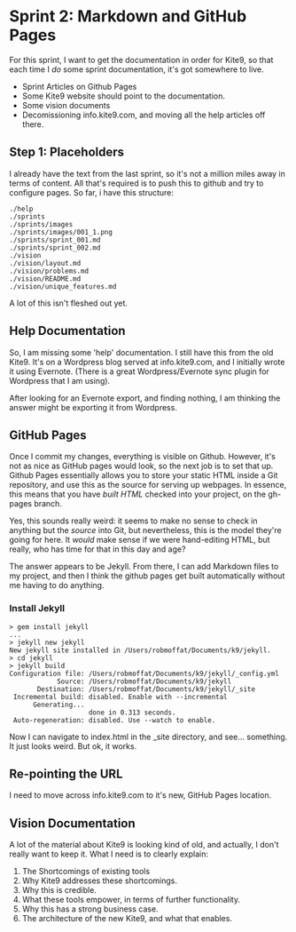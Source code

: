 # Sprint 2:  Markdown and  GitHub Pages #

For this sprint, I want to get the documentation in order for Kite9, so that each time I *do* some 
sprint documentation, it's got somewhere to live.

 - Sprint Articles on Github Pages
 - Some Kite9 website should point to the documentation.
 - Some vision documents
 - Decomissioning info.kite9.com, and moving all the help articles off there.
 

## Step 1:  Placeholders 

I already have the text from the last sprint, so it's not a million miles away in terms of content.  All that's required is to push this to github and try to configure pages.  So far, i have this structure:

```
./help
./sprints
./sprints/images
./sprints/images/001_1.png
./sprints/sprint_001.md
./sprints/sprint_002.md
./vision
./vision/layout.md
./vision/problems.md
./vision/README.md
./vision/unique_features.md
```

A lot of this isn't fleshed out yet.  

## Help Documentation

So, I am missing some 'help' documentation.  I still have this from the old Kite9.  It's on a Wordpress blog served at info.kite9.com, and I initially wrote it using Evernote.  (There is a great Wordpress/Evernote sync plugin for Wordpress that I am using).  

After looking for an Evernote export, and finding nothing, I am thinking the answer might be exporting it from Wordpress.



## GitHub Pages

Once I commit my changes, everything is visible on Github.  However, it's not as nice as GitHub pages would look, so the next job is to set that up.  Github Pages essentially allows you to store your static HTML inside a Git repository, and use this as the source for serving up webpages.  In essence, this means that you 
have *built HTML* checked into your project, on the gh-pages branch.  

Yes, this sounds really weird:  it seems to make no sense to check in anything but the *source* into Git, but nevertheless, this is the model they're going for here.  It *would* make sense if we were hand-editing HTML, but really, who has time for that in this day and age?

The answer appears to be Jekyll.  From there, I can add Markdown files to my project, and then I think the github pages get built automatically without me having to do anything.  

### Install Jekyll

```
> gem install jekyll
...
> jekyll new jekyll
New jekyll site installed in /Users/robmoffat/Documents/k9/jekyll. 
> cd jekyll
> jekyll build
Configuration file: /Users/robmoffat/Documents/k9/jekyll/_config.yml
            Source: /Users/robmoffat/Documents/k9/jekyll
       Destination: /Users/robmoffat/Documents/k9/jekyll/_site
 Incremental build: disabled. Enable with --incremental
      Generating... 
                    done in 0.313 seconds.
 Auto-regeneration: disabled. Use --watch to enable.
```

Now I can navigate to index.html in the _site directory, and see... something.  It just looks weird.  But ok, it works. 





## Re-pointing the URL

I need to move across info.kite9.com to it's new, GitHub Pages location.  

## Vision Documentation

A lot of the material about Kite9 is looking kind of old, and actually, I don't really want to keep it.  What I need is to clearly explain:

1.  The Shortcomings of existing tools
2.  Why Kite9 addresses these shortcomings.
3.  Why this is credible.
4.  What these tools empower, in terms of further functionality.
5.  Why this has a strong business case.
6.  The architecture of the new Kite9, and what that enables.




 
 

 